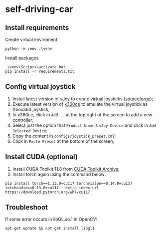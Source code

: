 # self-driving-car

## Install requirements

Create virtual enviroment
```
python -m venv .\venv
```

Install packages
```
.\venv\Scripts\activate.bat
pip install -r requirements.txt
```

## Config virtual joystick

1. Install latest version of [vJoy](https://github.com/shauleiz/vJoy) to create virtual joysticks ([sourceforge](https://sourceforge.net/projects/vjoystick/));
2. Execute latest version of [x360ce](https://www.x360ce.com/) to emulate the virtual joystick as Xbox360 joystick;
3. In x360ce, click in `Add...` at the top right of the screen to add a new controller;
4. Select just the option that `Product Name` is `vJoy Device` and click in `Add Selected Device`;
5. Copy the content in `configs/joystick_preset.xml`;
6. Click in `Paste Preset` at the bottom of the screen;


## Install CUDA (optional)

1. Install CUDA Toolkit 11.8 from [CUDA Toolkit Archive](https://developer.nvidia.com/cuda-toolkit-archive);
2. Install torch again using the command below:

```
pip install torch==1.13.0+cu117 torchvision==0.14.0+cu117 torchaudio==0.13.0+cu117 --extra-index-url https://download.pytorch.org/whl/cu117
```

## Troubleshoot

If some error occurs in libGL.so.1 in OpenCV:
```
apt-get update && apt-get install libgl1
```
 